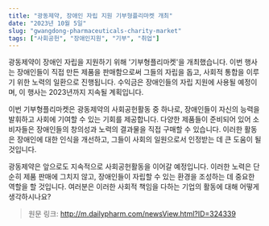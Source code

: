 ```yaml
---
title: "광동제약, 장애인 자립 지원 기부형플리마켓 개최"
date: "2023년 10월 5일"
slug: "gwangdong-pharmaceuticals-charity-market"
tags: ["사회공헌", "장애인지원", "기부", "취업"]
---
```


광동제약이 장애인 자립을 지원하기 위해 '기부형플리마켓'을 개최했습니다. 이번 행사는 장애인들이 직접 만든 제품을 판매함으로써 그들의 자립을 돕고, 사회적 통합을 이루기 위한 노력의 일환으로 진행됩니다. 수익금은 장애인들의 자립 지원에 사용될 예정이며, 이 행사는 2023년까지 지속될 계획입니다.

이번 기부형플리마켓은 광동제약의 사회공헌활동 중 하나로, 장애인들이 자신의 능력을 발휘하고 사회에 기여할 수 있는 기회를 제공합니다. 다양한 제품들이 준비되어 있어 소비자들은 장애인들의 창의성과 노력의 결과물을 직접 구매할 수 있습니다. 이러한 활동은 장애인에 대한 인식을 개선하고, 그들이 사회의 일원으로서 인정받는 데 큰 도움이 될 것입니다.

광동제약은 앞으로도 지속적으로 사회공헌활동을 이어갈 예정입니다. 이러한 노력은 단순히 제품 판매에 그치지 않고, 장애인들이 자립할 수 있는 환경을 조성하는 데 중요한 역할을 할 것입니다. 여러분은 이러한 사회적 책임을 다하는 기업의 활동에 대해 어떻게 생각하시나요?

> 원문 링크: http://m.dailypharm.com/newsView.html?ID=324339